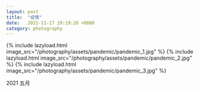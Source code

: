 ```yaml
---
layout: post
title:  "疫情"
date:   2021-11-17 19:19:26 +0800
category: photography
---
```

{% include lazyload.html image_src="/photography/assets/pandemic/pandemic_1.jpg" %}
{% include lazyload.html image_src="/photography/assets/pandemic/pandemic_2.jpg" %}
{% include lazyload.html image_src="/photography/assets/pandemic/pandemic_3.jpg" %}

2021 五月
